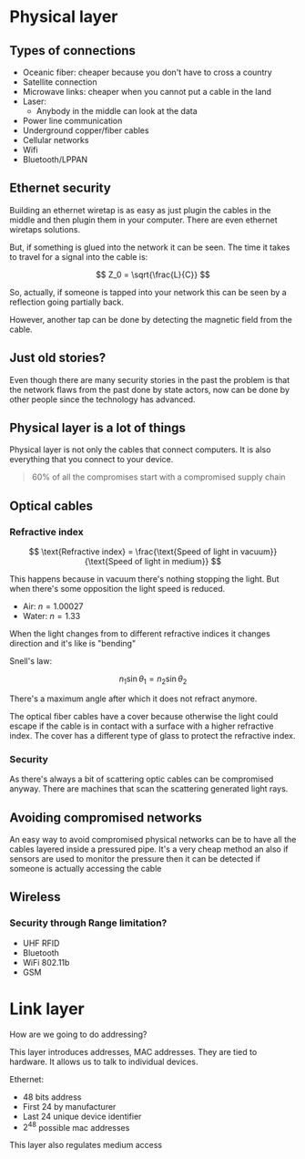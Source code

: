 # Physical layer


## Types of connections

- Oceanic fiber: cheaper because you don't have to cross a country
- Satellite connection
- Microwave links: cheaper when you cannot put a cable in the land
- Laser:
    - Anybody in the middle can look at the data
- Power line communication
- Underground copper/fiber cables
- Cellular networks
- Wifi
- Bluetooth/LPPAN

## Ethernet security

Building an ethernet wiretap is as easy as just plugin the cables in the middle and then plugin them in your computer. There are even ethernet wiretaps solutions. 

But, if something is glued into the network it can be seen. 
The time it takes to travel for a signal into the cable is:

$$
Z_0 = \sqrt{\frac{L}{C}}
$$

So, actually, if someone is tapped into your network this can be seen by a reflection going partially back.

However, another tap can be done by detecting the magnetic field from the cable.

## Just old stories?
Even though there are many security stories in the past the problem is that the network flaws from the past done by state actors, now can be done by other people since the technology has advanced. 

## Physical layer is a lot of things
Physical layer is not only the cables that connect computers. It is also everything that you connect to your device.

> 60% of all the compromises start with a compromised supply chain

## Optical cables

### Refractive index
$$
\text{Refractive index} = \frac{\text{Speed of light in vacuum}}{\text{Speed of light in medium}}
$$

This happens because in vacuum there's nothing stopping the light. But when there's some opposition the light speed is reduced.

- Air: $n = 1.00027$
- Water: $n = 1.33$

When the light changes from to different refractive indices it changes direction and it's like is "bending"

Snell's law:

$$
n_1 \sin \theta_1 = n_2 \sin \theta_2
$$

There's a maximum angle after which it does not refract anymore.

The optical fiber cables have a cover because otherwise the light could escape if the cable is in contact with a surface with a higher refractive index. The cover has a different type of glass to protect the refractive index.

### Security

As there's always a bit of scattering optic cables can be compromised anyway. There are machines that scan the scattering generated light rays.

## Avoiding compromised networks

An easy way to avoid compromised physical networks can be to have all the cables layered inside a pressured pipe. It's a very cheap method an also if sensors are used to monitor the pressure then it can be detected if someone is actually accessing the cable

## Wireless

### Security through Range limitation?

- UHF RFID
- Bluetooth
- WiFi 802.11b
- GSM

# Link layer

How are we going to do addressing?

This layer introduces addresses, MAC addresses. They are tied to hardware. It allows us to talk to individual devices.

Ethernet:

- 48 bits address
- First 24 by manufacturer
- Last 24 unique device identifier
- $2^{48}$ possible mac addresses

This layer also regulates medium access
